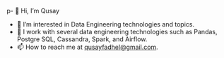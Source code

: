 p- 👋 Hi, I’m Qusay
- 👀 I’m interested in Data Engineering technologies and topics.
- 🌱 I work with several data engineering technologies such as Pandas, Postgre SQL, Cassandra, Spark, and Airflow.
- 📫 How to reach me at qusayfadhel@gmail.com.

<!---
qusay-elewy/qusay-elewy is a ✨ special ✨ repository because its `README.md` (this file) appears on your GitHub profile.
You can click the Preview link to take a look at your changes.
--->

